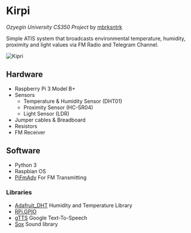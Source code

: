 # Kirpi
_Ozyegin University CS350 Project_ by [mbrksntrk](https://www.github.com/mbrksntrk)

Simple ATIS system that broadcasts environmental temperature, humidity, proximity and light values via FM Radio and Telegram Channel. 

![Kipri](https://mburaks.com/kirpi/kirpi.png)

## Hardware
- Raspberry Pi 3 Model B+
- Sensors
    - Temperature & Humidity Sensor (DHT01)
    - Proximity Sensor (HC-SR04)
    - Light Sensor (LDR)
- Jumper cables & Breadboard
- Resistors 
- FM Receiver

## Software
- Python 3 
- Raspbian OS
- [PiFmAdv](https://github.com/miegl/PiFmAdv) For FM Transmitting

### Libraries
- [Adafruit_DHT](https://github.com/adafruit/Adafruit_Python_DHT)  Humidity and Temperature Library
- [RPi.GPIO](https://pypi.org/project/RPi.GPIO/) 
- [gTTS](https://pypi.org/project/gTTS/) Google Text-To-Speech 
- [Sox](http://sox.sourceforge.net/sox.html) Sound library
